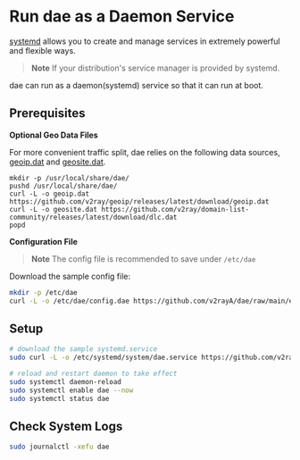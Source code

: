 # Run dae as a Daemon Service

[systemd](https://wiki.debian.org/systemd) allows you to create and manage services in extremely powerful and flexible ways.

> **Note**
> If your distribution's service manager is provided by systemd.

dae can run as a daemon(systemd) service so that it can run at boot.

## Prerequisites

**Optional Geo Data Files**

For more convenient traffic split, dae relies on the following data sources, [geoip.dat](https://github.com/v2ray/geoip/releases/latest) and [geosite.dat](https://github.com/v2fly/domain-list-community/releases/latest).

```shell
mkdir -p /usr/local/share/dae/
pushd /usr/local/share/dae/
curl -L -o geoip.dat https://github.com/v2ray/geoip/releases/latest/download/geoip.dat
curl -L -o geosite.dat https://github.com/v2ray/domain-list-community/releases/latest/download/dlc.dat
popd
```

**Configuration File**

> **Note**
> The config file is recommended to save under `/etc/dae`

Download the sample config file:

```bash
mkdir -p /etc/dae
curl -L -o /etc/dae/config.dae https://github.com/v2rayA/dae/raw/main/example.dae
```

## Setup

```bash
# download the sample systemd.service
sudo curl -L -o /etc/systemd/system/dae.service https://github.com/v2rayA/dae/raw/main/install/dae.service

# reload and restart daemon to take effect
sudo systemctl daemon-reload
sudo systemctl enable dae --now
sudo systemctl status dae
```

## Check System Logs

```bash
sudo journalctl -xefu dae
```
